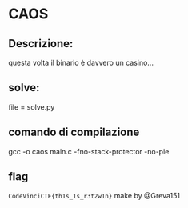 # CAOS

## Descrizione:
questa volta il binario è davvero un casino...

## solve:
file = solve.py

## comando di compilazione
gcc -o caos main.c -fno-stack-protector -no-pie

## flag 
`CodeVinciCTF{th1s_1s_r3t2w1n}`
make by @Greva151
